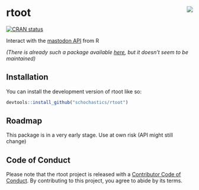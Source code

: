 
<!-- README.md is generated from README.Rmd. Please edit that file -->

# rtoot <img src="man/figures/logo.png" align="right"/>

<!-- badges: start -->

[![CRAN
status](https://www.r-pkg.org/badges/version/rtoot)](https://CRAN.R-project.org/package=rtoot)
<!-- badges: end -->

Interact with the [mastodon API](https://docs.joinmastodon.org/api/)
from R

*(There is already such a package available
[here](https://github.com/ThomasChln/mastodon), but it doesn’t seem to
be maintained)*

## Installation

You can install the development version of rtoot like so:

``` r
devtools::install_github("schochastics/rtoot")
```

## Roadmap

This package is in a very early stage. Use at own risk (API might still
change)

## Code of Conduct

Please note that the rtoot project is released with a [Contributor Code
of
Conduct](https://contributor-covenant.org/version/2/1/CODE_OF_CONDUCT.html).
By contributing to this project, you agree to abide by its terms.
